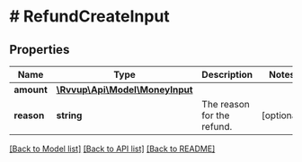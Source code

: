 # # RefundCreateInput

## Properties

Name | Type | Description | Notes
------------ | ------------- | ------------- | -------------
**amount** | [**\Rvvup\Api\Model\MoneyInput**](MoneyInput.md) |  |
**reason** | **string** | The reason for the refund. | [optional]

[[Back to Model list]](../../README.md#models) [[Back to API list]](../../README.md#endpoints) [[Back to README]](../../README.md)
